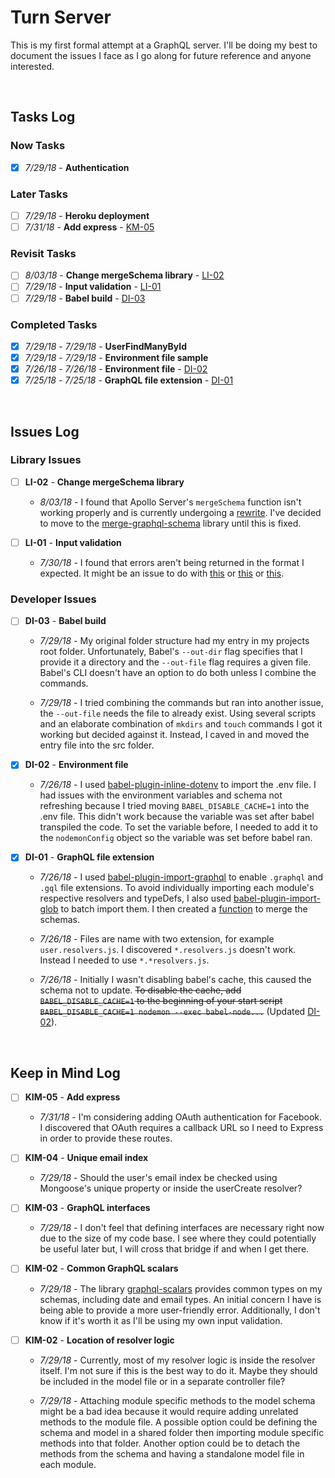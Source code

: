 # Turn Server

This is my first formal attempt at a GraphQL server. I'll be doing my best to document the issues I face as I go along for future reference and anyone interested.

<br>

## Tasks Log

### Now Tasks

- [x] _7/29/18_ - **Authentication**

### Later Tasks

- [ ] _7/29/18_ - **Heroku deployment**
- [ ] _7/31/18_ - **Add express** - [KM-05](#km-05)

### Revisit Tasks

- [ ] _8/03/18_ - **Change mergeSchema library** - [LI-02](#li-02)
- [ ] _7/29/18_ - **Input validation** - [LI-01](#li-01)
- [ ] _7/29/18_ - **Babel build** - [DI-03](#di-03)

### Completed Tasks

- [x] _7/29/18_ - _7/29/18_ - **UserFindManyById**
- [x] _7/29/18_ - _7/29/18_ - **Environment file sample**
- [x] _7/26/18_ - _7/26/18_ - **Environment file** - [DI-02](#di-02)
- [x] _7/25/18_ - _7/25/18_ - **GraphQL file extension** - [DI-01](#di-01)

<br>

## Issues Log

### Library Issues

- [ ] **LI-02** <a id="li-02"></a> - **Change mergeSchema library**

  - _8/03/18_ - I found that Apollo Server's `mergeSchema` function isn't working properly and is currently undergoing a [rewrite](8). I've decided to move to the [merge-graphql-schema](9) library until this is fixed.

- [ ] **LI-01** <a id="li-01"></a> - **Input validation**

  - _7/30/18_ - I found that errors aren't being returned in the format I expected. It might be an issue to do with [this](5) or [this](6) or [this](7).

### Developer Issues

- [ ] **DI-03** <a id="di-03"></a> - **Babel build**

  - _7/29/18_ - My original folder structure had my entry in my projects root folder. Unfortunately, Babel's `--out-dir` flag specifies that I provide it a directory and the `--out-file` flag requires a given file. Babel's CLI doesn't have an option to do both unless I combine the commands.

  - _7/29/18_ - I tried combining the commands but ran into another issue, the `--out-file` needs the file to already exist. Using several scripts and an elaborate combination of `mkdirs` and `touch` commands I got it working but decided against it. Instead, I caved in and moved the entry file into the src folder.

- [x] **DI-02** <a id="di-02"></a> - **Environment file**

  - _7/26/18_ - I used [babel-plugin-inline-dotenv](3) to import the .env file. I had issues with the environment variables and schema not refreshing because I tried moving `BABEL_DISABLE_CACHE=1` into the .env file. This didn't work because the variable was set after babel transpiled the code. To set the variable before, I needed to add it to the `nodemonConfig` object so the variable was set before babel ran.

- [x] **DI-01** <a id="di-01"></a> - **GraphQL file extension**

  - _7/26/18_ - I used [babel-plugin-import-graphql](1) to enable `.graphql` and `.gql` file extensions. To avoid individually importing each module's respective resolvers and typeDefs, I also used [babel-plugin-import-glob](2) to batch import them. I then created a [function](./src/services/utility.service.js) to merge the schemas.

  - _7/26/18_ - Files are name with two extension, for example `user.resolvers.js`. I discovered `*.resolvers.js` doesn't work. Instead I needed to use `*.*resolvers.js`.

  - _7/26/18_ - Initially I wasn't disabling babel's cache, this caused the schema not to update. ~~To disable the cache, add `BABEL_DISABLE_CACHE=1` to the beginning of your start script `BABEL_DISABLE_CACHE=1 nodemon --exec babel-node...`~~ (Updated [DI-02](#di-02)).

<br>

## Keep in Mind Log

- [ ] **KIM-05** <a id="km-05"></a> - **Add express**

  - _7/31/18_ - I'm considering adding OAuth authentication for Facebook. I discovered that OAuth requires a callback URL so I need to Express in order to provide these routes.

- [ ] **KIM-04** <a id="km-04"></a> - **Unique email index**

  - _7/29/18_ - Should the user's email index be checked using Mongoose's unique property or inside the userCreate resolver?

- [ ] **KIM-03** <a id="km-03"></a> - **GraphQL interfaces**

  - _7/29/18_ - I don't feel that defining interfaces are necessary right now due to the size of my code base. I see where they could potentially be useful later but, I will cross that bridge if and when I get there.

- [ ] **KIM-02** <a id="km-02"></a> - **Common GraphQL scalars**

  - _7/29/18_ - The library [graphql-scalars](4) provides common types on my schemas, including date and email types. An initial concern I have is being able to provide a more user-friendly error. Additionally, I don't know if it's worth it as I'll be using my own input validation.

- [ ] **KIM-02** <a id="km-01"></a> - **Location of resolver logic**

  - _7/29/18_ - Currently, most of my resolver logic is inside the resolver itself. I'm not sure if this is the best way to do it. Maybe they should be included in the model file or in a separate controller file?

  - _7/29/18_ - Attaching module specific methods to the model schema might be a bad idea because it would require adding unrelated methods to the module file. A possible option could be defining the schema and model in a shared folder then importing module specific methods into that folder. Another option could be to detach the methods from the schema and having a standalone model file in each module.

<br>

[1]: https://github.com/detrohutt/babel-plugin-import-graphql
[2]: https://github.com/novemberborn/babel-plugin-import-glob
[3]: https://github.com/brysgo/babel-plugin-inline-dotenv
[4]: https://github.com/okgrow/graphql-scalars
[5]: https://github.com/apollographql/graphql-tools/issues/480
[6]: https://github.com/thebigredgeek/apollo-errors/issues/28
[7]: https://github.com/apollographql/graphql-tools/issues/906
[8]: https://github.com/apollographql/graphql-tools/issues/887
[9]: https://github.com/okgrow/merge-graphql-schemas
